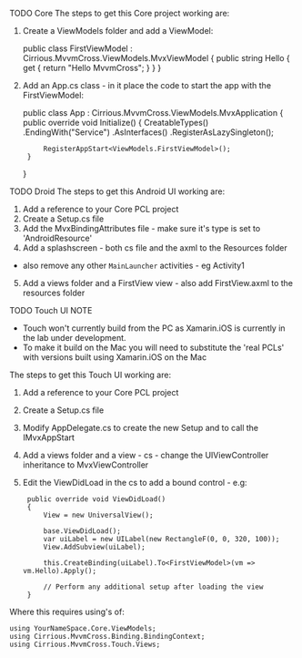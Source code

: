 TODO Core
The steps to get this Core project working are:

1. Create a ViewModels folder and add a ViewModel:

    public class FirstViewModel : Cirrious.MvvmCross.ViewModels.MvxViewModel
    {
         public string Hello { get { return "Hello MvvmCross"; } }
    }

2. Add an App.cs class - in it place the code to start the app with the FirstViewModel:

    public class App : Cirrious.MvvmCross.ViewModels.MvxApplication
    {
        public override void Initialize()
        {
            CreatableTypes()
                .EndingWith("Service")
                .AsInterfaces()
                .RegisterAsLazySingleton();
	
            RegisterAppStart<ViewModels.FirstViewModel>();
        }
    }

TODO Droid
The steps to get this Android UI working are:

1. Add a reference to your Core PCL project
2. Create a Setup.cs file
3. Add the MvxBindingAttributes file - make sure it's type is set to 'AndroidResource'
4. Add a splashscreen - both cs file and the axml to the Resources folder 
  - also remove any other `MainLauncher` activities - eg Activity1
5. Add a views folder and a FirstView view - also add FirstView.axml to the resources folder


TODO Touch UI
NOTE 
- Touch won't currently build from the PC as Xamarin.iOS is currently in the lab under development.
- To make it build on the Mac you will need to substitute the 'real PCLs' with versions built using Xamarin.iOS on the Mac

The steps to get this Touch UI working are:

1. Add a reference to your Core PCL project
2. Create a Setup.cs file
3. Modify AppDelegate.cs to create the new Setup and to call the IMvxAppStart
4. Add a views folder and a view - cs - change the UIViewController inheritance to MvxViewController
5. Edit the ViewDidLoad in the cs to add a bound control - e.g:

        public override void ViewDidLoad()
        {
            View = new UniversalView();

            base.ViewDidLoad();
            var uiLabel = new UILabel(new RectangleF(0, 0, 320, 100));
            View.AddSubview(uiLabel);

            this.CreateBinding(uiLabel).To<FirstViewModel>(vm => vm.Hello).Apply();

            // Perform any additional setup after loading the view
        }

Where this requires using's of:

    using YourNameSpace.Core.ViewModels;
    using Cirrious.MvvmCross.Binding.BindingContext;
    using Cirrious.MvvmCross.Touch.Views;

